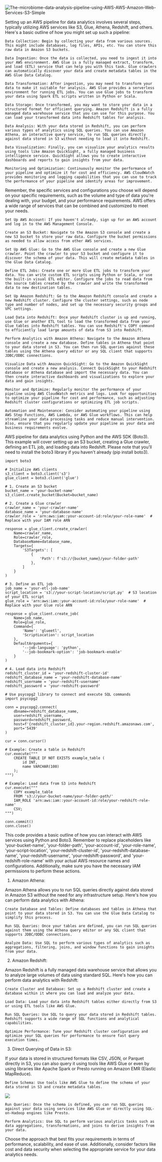 ![The-microbiome-data-analysis-pipeline-using-AWS-AWS-Amazon-Web-Services-S3-Simple](https://github.com/ArkS0001/DataFlowX-Cloud-Migration-Express/assets/113760964/e4fab5f7-9013-4ebb-adfa-ab9692f9ab86)

Setting up an AWS pipeline for data analytics involves several steps, typically utilizing AWS services like S3, Glue, Athena, Redshift, and others. Here's a basic outline of how you might set up such a pipeline:

    Data Collection: Begin by collecting your data from various sources. This might include databases, log files, APIs, etc. You can store this raw data in Amazon S3 buckets.

    Data Ingestion: Once the data is collected, you need to ingest it into your AWS environment. AWS Glue is a fully managed extract, transform, and load (ETL) service that can help you with this task. Glue crawlers can automatically discover your data and create metadata tables in the AWS Glue Data Catalog.

    Data Transformation: After ingestion, you may need to transform your data to make it suitable for analysis. AWS Glue provides a serverless environment for running ETL jobs. You can use Glue jobs to transform your data using Spark ETL scripts written in Python or Scala.

    Data Storage: Once transformed, you may want to store your data in a structured format for efficient querying. Amazon Redshift is a fully managed data warehouse service that you can use for this purpose. You can load your transformed data into Redshift tables for analysis.

    Data Analysis: With your data stored in Redshift, you can perform various types of analytics using SQL queries. You can use Amazon Athena, an interactive query service, to run SQL queries directly against data stored in S3 without needing to load it into Redshift.

    Data Visualization: Finally, you can visualize your analytics results using tools like Amazon QuickSight, a fully managed business intelligence service. QuickSight allows you to create interactive dashboards and reports to gain insights from your data.

    Monitoring and Optimization: Continuously monitor the performance of your pipeline and optimize it for cost and efficiency. AWS CloudWatch provides monitoring and logging capabilities that you can use to track the performance of your pipeline and identify areas for improvement.

Remember, the specific services and configurations you choose will depend on your specific requirements, such as the volume and type of data you're dealing with, your budget, and your performance requirements. AWS offers a wide range of services that can be combined and customized to meet your needs.

    Set Up AWS Account: If you haven't already, sign up for an AWS account and log in to the AWS Management Console.

    Create an S3 Bucket: Navigate to the Amazon S3 console and create a new S3 bucket to store your raw data. Configure the bucket permissions as needed to allow access from other AWS services.

    Set Up AWS Glue: Go to the AWS Glue console and create a new Glue crawler. Point the crawler to your S3 bucket and configure it to discover the schema of your data. This will create metadata tables in the Glue Data Catalog.

    Define ETL Jobs: Create one or more Glue ETL jobs to transform your data. You can write custom ETL scripts using Python or Scala, or use the built-in visual ETL editor. Configure the jobs to read data from the source tables created by the crawler and write the transformed data to new destination tables.

    Set Up Amazon Redshift: Go to the Amazon Redshift console and create a new Redshift cluster. Configure the cluster settings, such as node type and number of nodes, and set up the necessary security groups and VPC settings.

    Load Data into Redshift: Once your Redshift cluster is up and running, use Glue or another ETL tool to load the transformed data from your Glue tables into Redshift tables. You can use Redshift's COPY command to efficiently load large amounts of data from S3 into Redshift.

    Perform Analytics with Amazon Athena: Navigate to the Amazon Athena console and create a new database. Define tables in Athena that point to your data stored in S3. You can then run SQL queries against these tables using the Athena query editor or any SQL client that supports JDBC/ODBC connections.

    Visualize Data with Amazon QuickSight: Go to the Amazon QuickSight console and create a new analysis. Connect QuickSight to your Redshift database or Athena database and import the necessary data. You can then create interactive dashboards and visualizations to explore your data and gain insights.

    Monitor and Optimize: Regularly monitor the performance of your pipeline using AWS CloudWatch metrics and logs. Look for opportunities to optimize your pipeline for cost and performance, such as adjusting Redshift cluster configurations or optimizing ETL job scripts.

    Automation and Maintenance: Consider automating your pipeline using AWS Step Functions, AWS Lambda, or AWS Glue workflows. This can help streamline your data processing tasks and reduce manual intervention. Also, ensure that you regularly update your pipeline as your data and business requirements evolve.

AWS pipeline for data analytics using Python and the AWS SDK (Boto3). This example will cover setting up an S3 bucket, creating a Glue crawler, defining an ETL job, and loading data into Redshift. Please note that you'll need to install the boto3 library if you haven't already (pip install boto3).

    import boto3
    
    # Initialize AWS clients
    s3_client = boto3.client('s3')
    glue_client = boto3.client('glue')
    
    # 1. Create an S3 bucket
    bucket_name = 'your-bucket-name'
    s3_client.create_bucket(Bucket=bucket_name)
    
    # 2. Create a Glue crawler
    crawler_name = 'your-crawler-name'
    database_name = 'your-database-name'
    crawler_role = 'arn:aws:iam::your-account-id:role/your-role-name'  # Replace with your IAM role ARN
    
    response = glue_client.create_crawler(
        Name=crawler_name,
        Role=crawler_role,
        DatabaseName=database_name,
        Targets={
            'S3Targets': [
                {
                    'Path': f's3://{bucket_name}/your-folder-path'
                },
            ]
        }
    )
    
    # 3. Define an ETL job
    job_name = 'your-etl-job-name'
    script_location = 's3://your-script-location/script.py'  # S3 location of your ETL script
    glue_role = 'arn:aws:iam::your-account-id:role/your-role-name'  # Replace with your Glue role ARN
    
    response = glue_client.create_job(
        Name=job_name,
        Role=glue_role,
        Command={
            'Name': 'glueetl',
            'ScriptLocation': script_location
        },
        DefaultArguments={
            '--job-language': 'python',
            '--job-bookmark-option': 'job-bookmark-enable'
        }
    )
    
    # 4. Load data into Redshift
    redshift_cluster_id = 'your-redshift-cluster-id'
    redshift_database_name = 'your-redshift-database-name'
    redshift_username = 'your-redshift-username'
    redshift_password = 'your-redshift-password'
    
    # Use psycopg2 library to connect and execute SQL commands
    import psycopg2
    
    conn = psycopg2.connect(
        dbname=redshift_database_name,
        user=redshift_username,
        password=redshift_password,
        host=f'{redshift_cluster_id}.your-region.redshift.amazonaws.com',
        port='5439'
    )
    
    cur = conn.cursor()
    
    # Example: Create a table in Redshift
    cur.execute("""
        CREATE TABLE IF NOT EXISTS example_table (
            id INT,
            name VARCHAR(100)
        );
    """)
    
    # Example: Load data from S3 into Redshift
    cur.execute("""
        COPY example_table
        FROM 's3://your-bucket-name/your-folder-path/'
        IAM_ROLE 'arn:aws:iam::your-account-id:role/your-redshift-role-name'
        CSV;
    """)
    
    conn.commit()
    conn.close()

This code provides a basic outline of how you can interact with AWS services using Python and Boto3. Remember to replace placeholders like 'your-bucket-name', 'your-folder-path', 'your-account-id', 'your-role-name', 'your-script-location', 'your-redshift-cluster-id', 'your-redshift-database-name', 'your-redshift-username', 'your-redshift-password', and 'your-redshift-role-name' with your actual AWS resource names and configurations. Additionally, make sure you have the necessary IAM permissions to perform these actions.

1. Amazon Athena:

Amazon Athena allows you to run SQL queries directly against data stored in Amazon S3 without the need for any infrastructure setup. Here's how you can perform data analytics with Athena:

    Create Database and Tables: Define databases and tables in Athena that point to your data stored in S3. You can use the Glue Data Catalog to simplify this process.

    Run SQL Queries: Once your tables are defined, you can run SQL queries against them using the Athena query editor or any SQL client that supports JDBC/ODBC connections.

    Analyze Data: Use SQL to perform various types of analytics such as aggregations, filtering, joins, and window functions to gain insights from your data.

2. Amazon Redshift:

Amazon Redshift is a fully managed data warehouse service that allows you to analyze large volumes of data using standard SQL. Here's how you can perform data analytics with Redshift:

    Create Cluster and Database: Set up a Redshift cluster and create a database within it where you can load and analyze your data.

    Load Data: Load your data into Redshift tables either directly from S3 or using ETL tools like AWS Glue.

    Run SQL Queries: Use SQL to query your data stored in Redshift tables. Redshift supports a wide range of SQL functions and analytical capabilities.

    Optimize Performance: Tune your Redshift cluster configuration and optimize your SQL queries for performance to ensure fast query execution times.

3. Direct Querying of Data in S3:

If your data is stored in structured formats like CSV, JSON, or Parquet directly in S3, you can also query it using tools like AWS Glue or even by using libraries like Apache Spark or Presto running on Amazon EMR (Elastic MapReduce).

    Define Schema: Use tools like AWS Glue to define the schema of your data stored in S3 and create metadata tables.

![](https://github.com/aws-samples/aws-cdk-pipelines-datalake-infrastructure/blob/main/resources/Aws-cdk-pipelines-blog-datalake-data_lake.png)

    Run Queries: Once the schema is defined, you can run SQL queries against your data using services like AWS Glue or directly using SQL-on-Hadoop engines like Presto.

    Perform Analytics: Use SQL to perform various analytics tasks such as data aggregations, transformations, and joins to derive insights from your data.

Choose the approach that best fits your requirements in terms of performance, scalability, and ease of use. Additionally, consider factors like cost and data security when selecting the appropriate service for your data analytics needs.
